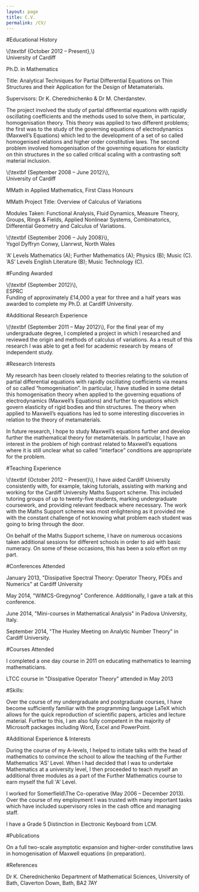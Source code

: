 ```yaml
---
layout: page
title: C.V.
permalink: /CV/
---
```


#Educational History

\\(\textbf {October 2012 – Present},\\)                                                                     
University of Cardiff

Ph.D. in Mathematics

Title: Analytical Techniques for Partial Differential Equations on Thin Structures and their Application for the 
Design of Metamaterials.      

Supervisors: Dr K. Cherednichenko & Dr M. Cherdanstev.

The project involved the study of partial differential equations with rapidly oscillating coefficients and the 
methods used to solve them, in particular, homogenisation theory. This theory was applied to two different problems; 
the first was to the study of the governing equations of electrodynamics (Maxwell’s Equations) which led to the 
development of a set of so called homogenised relations and higher order constitutive laws. 
The second problem involved homogenisation of the governing equations for elasticity on thin structures in the so called critical scaling with a contrasting soft material inclusion.

\\(\textbf {September 2008 – June 2012}\\),                                                                  
University of Cardiff 

MMath in Applied Mathematics, First Class Honours   

MMath Project Title: Overview of Calculus of Variations  

Modules Taken: Functional Analysis, Fluid Dynamics, Measure Theory, Groups, Rings & Fields, 
Applied Nonlinear Systems, Combinatorics, Differential Geometry and Calculus of Variations.

\\(\textbf {September 2006 – July 2008}\\),                                                 
Ysgol Dyffryn Conwy, Llanrwst, North Wales

‘A’ Levels Mathematics (A); Further Mathematics (A); Physics (B); Music (C).   
‘AS’ Levels English Literature (B); Music Technology (C).

#Funding Awarded

\\(\textbf {September 2012}\\),  
ESPRC             
Funding of approximately £14,000 a year for three and a half years was awarded to complete my Ph.D. at Cardiff 
University.

#Additional Research Experience

\\(\textbf {September 2011 – May 2012}\\), 
For the final year of my undergraduate degree, I completed a project in which I researched and reviewed the origin and methods of calculus of variations. As a result of this research I was able to get a feel for academic research by means of independent study.

#Research Interests

My research has been closely related to theories relating to the solution of partial differential equations with 
rapidly oscillating coefficients via means of so called “homogenisation”. In particular, I have studied in some detail
this homogenisation theory when applied to the governing equations of electrodynamics (Maxwell’s Equations) and 
further to equations which govern elasticity of rigid bodies and thin structures. The theory when applied to 
Maxwell’s equations has led to some interesting discoveries in relation to the theory of metamaterials.

In future research, I hope to study Maxwell’s equations further and develop further the mathematical theory for 
metamaterials. In particular, I have an interest in the problem of high contrast related to Maxwell’s equations 
where it is still unclear what so called “interface” conditions are appropriate for the problem.

#Teaching Experience

\\(\textbf {October 2012 – Present}\\), 
I have aided Cardiff University consistently with, for example, taking tutorials, assisting with marking and working for the Cardiff University Maths Support scheme. This included tutoring groups of up to twenty-five students, marking undergraduate coursework, and providing relevant feedback where necessary. The work with the Maths Support scheme was most enlightening as it provided me with the constant challenge of not knowing what problem each student was going to bring through the door.

On behalf of the Maths Support scheme, I have on numerous occasions taken additional sessions for different schools in order to aid with basic numeracy. On some of these occasions, this has been a solo effort on my part.

#Conferences Attended

January 2013, "Dissipative Spectral Theory: Operator Theory, PDEs and Numerics" at Cardiff University

May 2014, "WIMCS-Gregynog" Conference. Additionally, I gave a talk at this conference.

June 2014, "Mini-courses in Mathematical Analysis" in Padova University, Italy.

September 2014, "The Huxley Meeting on Analytic Number Theory" in Cardiff University.

#Courses Attended

I completed a one day course in 2011 on educating mathematics to learning mathematicians. 

LTCC course in "Dissipative Operator Theory" attended in May 2013

#Skills:

Over the course of my undergraduate and postgraduate courses, I have become sufficiently familiar with the 
programming language LaTeX which allows for the quick reproduction of scientific papers, articles and lecture material.
Further to this, I am also fully competent in the majority of Microsoft packages including Word, Excel and PowerPoint.


#Additional Experience & Interests  

During the course of my A-levels, I helped to initiate talks with the head of mathematics to convince the school 
to allow the teaching of the Further Mathematics 'AS' Level. When I had decided that I was to undertake Mathematics 
at a university level, I then proceeded to teach myself an additional three modules as a part of the 
Further Mathematics course to earn myself the full 'A' Level.

I worked for Somerfield\The Co-operative (May 2006 – December 2013). Over the course of my employment 
I was trusted with many important tasks which have included supervisory roles in the cash office and 
managing staff.

I have a Grade 5 Distinction in Electronic Keyboard from LCM.

#Publications

On a full two-scale asymptotic expansion and higher-order constitutive laws in homogenisation of 
Maxwell equations (in preparation).

#References

Dr K. Cherednichenko
Department of Mathematical Sciences, University of Bath, Claverton Down, Bath, BA2 7AY

